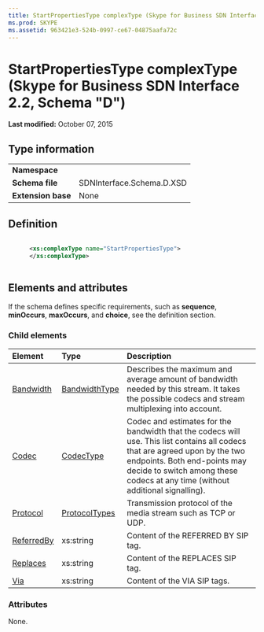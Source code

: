 ```yaml
---
title: StartPropertiesType complexType (Skype for Business SDN Interface 2.2, Schema "D")
ms.prod: SKYPE
ms.assetid: 963421e3-524b-0997-ce67-04875aafa72c
---
```



# StartPropertiesType complexType (Skype for Business SDN Interface 2.2, Schema "D")

 **Last modified:** October 07, 2015
  
    
    


## Type information


|||
|:-----|:-----|
|**Namespace**||
|**Schema file**|SDNInterface.Schema.D.XSD |
|**Extension base**|None |
   

## Definition


```XML

      <xs:complexType name="StartPropertiesType">
      </xs:complexType>
      
```


## Elements and attributes

If the schema defines specific requirements, such as **sequence**, **minOccurs**, **maxOccurs**, and **choice**, see the definition section. 
  
    
    

### Child elements



|**Element**|**Type**|**Description**|
|:-----|:-----|:-----|
| [Bandwidth](bandwidth-element-startpropertiestype-complextype.md)| [BandwidthType](bandwidthtype-complextype-1.md)|Describes the maximum and average amount of bandwidth needed by this stream. It takes the possible codecs and stream multiplexing into account. |
| [Codec](codec-element-startpropertiestype-complextype.md)| [CodecType](codectype-complextype-1.md)|Codec and estimates for the bandwidth that the codecs will use. This list contains all codecs that are agreed upon by the two endpoints. Both end-points may decide to switch among these codecs at any time (without additional signalling). |
| [Protocol](protocol-element-startpropertiestype-complextype-1.md)| [ProtocolTypes](protocoltypes-simpletype.md)|Transmission protocol of the media stream such as TCP or UDP. |
| [ReferredBy](referredby-element.md)|xs:string |Content of the REFERRED BY SIP tag. |
| [Replaces](replaces-element.md)|xs:string |Content of the REPLACES SIP tag. |
| [Via](via-element.md)|xs:string |Content of the VIA SIP tags. |
   

### Attributes

None. 
  
    
    

